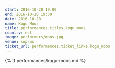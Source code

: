 ```yaml
---
start: 2016-10-20 19:00
end: 2016-10-20 19:30
date: 2016-10-20
name: Kogu Moos
title: performances.titles.kogu_moos
country: est
image: performers/moos.jpg
venue: soprus
ticket_url: performances.ticket_links.kogu_moos
---
```


{% tf performances/kogu-moos.md %}
